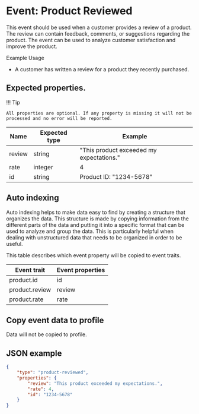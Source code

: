 # Event: Product Reviewed 

This event should be used when a customer provides a review of a product. The review can contain feedback, comments, or suggestions regarding the product. The event can be used to analyze customer satisfaction and improve the product.

Example Usage

* A customer has written a review for a product they recently purchased.

## Expected properties. 

!!! Tip

    All properties are optional. If any property is missing it will not be processed and no error will be reported.
    
| Name   | Expected type   | Example                                                 |
|--------|-----------------|---------------------------------------------------------|
| review | string          | "This product exceeded my expectations." |
| rate   | integer         | 4  |
| id     | string          | Product ID: "1234-5678"    |

## Auto indexing

Auto indexing helps to make data easy to find by creating a structure that organizes the data. This structure is made by copying information from the different parts of the data and putting it into a specific format that can be used to analyze and group the data. This is particularly helpful when dealing with unstructured data that needs to be organized in order to be useful.

This table describes which event property will be copied to event traits.

| Event trait    | Event properties   |
|----------------|--------------------|
| product.id     | id                 |
| product.review | review             |
| product.rate   | rate               | 


## Copy event data to profile

Data will not be copied to profile.

## JSON example

```json
{
    "type": "product-reviewed",
    "properties": {
        "review": "This product exceeded my expectations.",
        "rate": 4,
        "id": "1234-5678"
    }
}

```
    